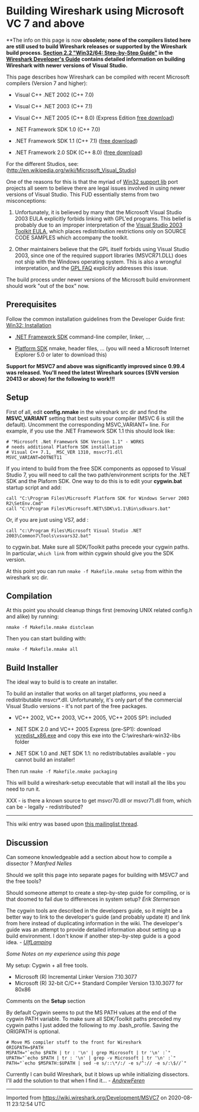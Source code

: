 # Building Wireshark using Microsoft VC 7 and above

**The info on this page is now ****obsolete**; none of the compilers listed here are still used to build Wireshark releases or supported by the Wireshark build process. [Section 2.2 "Win32/64: Step-by-Step Guide"](https://www.wireshark.org/docs/wsdg_html_chunked/ChSetupWindows.html) in the [Wireshark Developer's Guide](https://www.wireshark.org/docs/wsdg_html_chunked/) contains detailed information on building Wireshark with newer versions of Visual Studio.**

This page describes how Wireshark can be compiled with recent Microsoft compilers (Version 7 and higher):

  - Visual C++ .NET 2002 (C++ 7.0)

  - Visual C++ .NET 2003 (C++ 7.1)

  - Visual C++ .NET 2005 (C++ 8.0) (Express Edition [free download](http://msdn.microsoft.com/vstudio/express/visualc/))

  - .NET Framework SDK 1.0 (C++ 7.0)

  - .NET Framework SDK 1.1 (C++ 7.1) ([free download](http://www.microsoft.com/downloads/details.aspx?FamilyID=9B3A2CA6-3647-4070-9F41-A333C6B9181D&displaylang=en))

  - .NET Framework 2.0 SDK (C++ 8.0) ([free download](http://www.microsoft.com/downloads/details.aspx?FamilyID=fe6f2099-b7b4-4f47-a244-c96d69c35dec&DisplayLang=en))

For the different Studios, see: (<http://en.wikipedia.org/wiki/Microsoft_Visual_Studio>)

One of the reasons for this is that the myriad of [Win32 support lib](http://anonsvn.wireshark.org/wireshark-win32-libs/tags/) port projects all seem to believe there are legal issues involved in using newer versions of Visual Studio. This FUD essentially stems from two misconceptions:

1.  Unfortunately, it is believed by many that the Microsoft Visual Studio 2003 EULA explicitly forbids linking with GPL'ed programs. This belief is probably due to an improper interpretation of the [Visual Studio 2003 Toolkit EULA](http://msdn.microsoft.com/visualc/vctoolkit2003/eula.aspx), which places redistribution restrictions only on SOURCE CODE SAMPLES which accompany the toolkit.

2.  Other maintainers believe that the GPL itself forbids using Visual Studio 2003, since one of the required support libraries (MSVCR71.DLL) does not ship with the Windows operating system. This is also a wrongful interpretation, and the [GPL FAQ](http://www.gnu.org/licenses/gpl-faq.html#WindowsRuntimeAndGPL) explicitly addresses this issue.

The build process under newer versions of the Microsoft build environment should work "out of the box" now.

## Prerequisites

Follow the common installation guidelines from the Developer Guide first: [Win32: Installation](http://www.wireshark.org/docs/wsdg_html_chunked/ChToolsInstallWin32.html)

  - [.NET Framework SDK](http://www.microsoft.com/downloads/details.aspx?FamilyID=9B3A2CA6-3647-4070-9F41-A333C6B9181D&displaylang=en) command-line compiler, linker, ...

  - [Platform SDK](http://www.microsoft.com/msdownload/platformsdk/sdkupdate/) nmake, header files, ... (you will need a Microsoft Internet Explorer 5.0 or later to download this)

**Support for MSVC7 and above was significantly improved since 0.99.4 was released. You'll need the latest Wireshark sources (SVN version 20413 or above) for the following to work\!\!\!**

## Setup

First of all, edit **config.nmake** in the wireshark src dir and find the **MSVC\_VARIANT** setting that best suits your compiler (MSVC 6 is still the default). Uncomment the corresponding MSVC\_VARIANT= line. For example, if you use the .NET Framework SDK 1.1 this should look like:

    # "Microsoft .Net Framework SDK Version 1.1" - WORKS
    # needs additional Platform SDK installation
    # Visual C++ 7.1, _MSC_VER 1310, msvcr71.dll
    MSVC_VARIANT=DOTNET11

If you intend to build from the free SDK components as opposed to Visual Studio 7, you will need to call the two path/environment scripts for the .NET SDK and the Plaform SDK. One way to do this is to edit your **cygwin.bat** startup script and add:

    call "C:\Program Files\Microsoft Platform SDK for Windows Server 2003 R2\SetEnv.Cmd"
    call "C:\Program Files\Microsoft.NET\SDK\v1.1\Bin\sdkvars.bat"

Or, if you are just using VS7, add :

    call "c:\Program Files\Microsoft Visual Studio .NET 2003\Common7\Tools\vsvars32.bat"

to cygwin.bat. Make sure all SDK/Toolkit paths precede your cygwin paths. In particular, `which link` from within cygwin should give you the SDK version.

At this point you can run <span id="setup" class="anchor"></span>`nmake -f Makefile.nmake setup` from within the wireshark src dir.

## Compilation

At this point you should cleanup things first (removing UNIX related config.h and alike) by running:

`nmake -f Makefile.nmake distclean`

Then you can start building with:

`nmake -f Makefile.nmake all`

## Build Installer

The ideal way to build is to create an installer.

To build an installer that works on all target platforms, you need a redistributable msvcr\*.dll. Unfortunately, it's only part of the commercial Visual Studio versions - it's not part of the free packages.

  - VC++ 2002, VC++ 2003, VC++ 2005, VC++ 2005 SP1: included

  - .NET SDK 2.0 and VC++ 2005 Express (pre-SP1): download [vcredist\_x86.exe](http://www.microsoft.com/downloads/details.aspx?FamilyId=32BC1BEE-A3F9-4C13-9C99-220B62A191EE&displaylang=en) and copy this exe into the C:\\wireshark-win32-libs folder

  - .NET SDK 1.0 and .NET SDK 1.1: no redistributables available - you cannot build an installer\!

Then run `nmake -f Makefile.nmake packaging`

This will build a wireshark-setup executable that will install all the libs you need to run it.

XXX - is there a known source to get msvcr70.dll or msvcr71.dll from, which can be - legally - redistributed?

-----

This wiki entry was based upon [this mailinglist thread](http://thread.gmane.org/gmane.network.wireshark.devel/12491).

## Discussion

Can someone knowledgeable add a section about how to compile a dissector ? *Manfred Nelles*

Should we split this page into separate pages for building with MSVC7 and the free tools?

Should someone attempt to create a step-by-step guide for compiling, or is that doomed to fail due to differences in system setup? *Erik Sternerson*

The cygwin tools are described in the developers guide, so it might be a better way to link to the developer's guide (and probably update it) and link from here instead of duplicating information in the wiki. The developer's guide was an attempt to provide detailed information about setting up a build environment. I don't know if another step-by-step guide is a good idea. - *[UlfLamping](/UlfLamping)*

*<span class="u">Some Notes on my experience using this page</span>*

My setup: Cygwin + all free tools.

  - Microsoft (R) Incremental Linker Version 7.10.3077
  - Microsoft (R) 32-bit C/C++ Standard Compiler Version 13.10.3077 for 80x86

Comments on the **Setup** section

By default Cygwin seems to put the MS PATH values at the end of the cygwin PATH variable. To make sure all SDK/Toolkit paths preceded my cygwin paths I just added the following to my .bash\_profile. Saving the ORIGPATH is optional.

    # Move MS compiler stuff to the front for Wireshark
    ORIGPATH=$PATH
    MSPATH="`echo $PATH | tr : '\n' | grep Microsoft | tr '\n' :`"
    UPATH="`echo $PATH | tr : '\n' | grep -v Microsoft | tr '\n' :`"
    PATH="`echo $MSPATH:$UPATH | sed -e s/::\*/:/ -e s/^:// -e s/:\$//`"

Currently I can build Wireshark, but it blows up while initializing dissectors. I'll add the solution to that when I find it... - *[AndrewFeren](/AndrewFeren)*

---

Imported from https://wiki.wireshark.org/Development/MSVC7 on 2020-08-11 23:12:54 UTC
